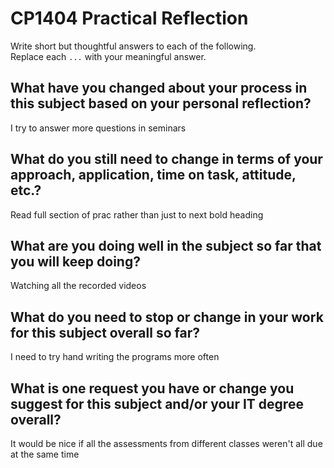 # CP1404 Practical Reflection

Write short but thoughtful answers to each of the following.  
Replace each `...` with your meaningful answer.

## What have you changed about your process in this subject based on your personal reflection?

I try to answer more questions in seminars

## What do you still need to change in terms of your approach, application, time on task, attitude, etc.?

Read full section of prac rather than just to next bold heading

## What are you doing well in the subject so far that you will keep doing?

Watching all the recorded videos

## What do you need to stop or change in your work for this subject overall so far?

I need to try hand writing the programs more often

## What is one request you have or change you suggest for this subject and/or your IT degree overall?

It would be nice if all the assessments from different classes weren't all due at the same time
